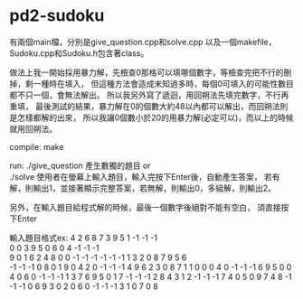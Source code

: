 # pd2-sudoku
有兩個main檔，分別是give_question.cpp和solve.cpp
以及一個makefile，
Sudoku.cpp和Sudoku.h包含著class。

做法上我一開始採用暴力解，先檢查0那格可以填哪個數字，等檢查完把不行的刪掉，剩一種時在填入，
但這種方法會造成未知過多時，每個0可填入的可能性數目都不只一個，會無法解出。
所以我另外寫了遞迴，用回朔法先填完數字，不行再重填，
最後測試的結果，暴力解在0的個數大約48以內都可以解出，而回朔法則是怎樣都解的出來，
所以我讓0個數小於20的用暴力解(必定可以)，而以上的時候就用回朔法。

compile:
make

run:
./give_question 產生數獨的題目
or  
./solve  使用者在螢幕上輸入題目，輸入完按下Enter後，自動產生答案，
若有解，則輸出1，並接著顯示完整答案，若無解，則輸出0，多組解，則輸出2。

另外，在輸入題目給程式解的時候，最後一個數字後絕對不能有空白，
須直接按下Enter

輸入題目格式ex:
4 2 6 8 7 3 9 5 1 -1 -1 -1 <br>
0 0 3 9 5 0 6 0 4 -1 -1 -1 <br>
9 0 1 6 2 4 8 0 0 -1 -1 -1 
-1 -1 -1 1 3 2 0 8 7 9 5 6<br>
-1 -1 -1 0 8 0 1 9 0 4 2 0
-1 -1 -1 4 9 6 2 3 0 8 7 1
1 0 0 0 4 0 -1 -1 -1 6 9 5
0 0 4 0 6 0 -1 -1 -1 1 3 7
6 9 5 0 1 7 -1 -1 -1 2 8 4
3 1 2 -1 -1 -1 7 4 0 5 0 9
7 4 8 -1 -1 -1 0 6 9 3 0 2
0 6 0 -1 -1 -1 3 1 0 7 0 8

